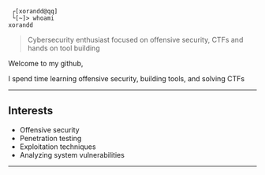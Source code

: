 ```
 ┌[xorandd@qq] 
 └[~]> whoami
xorandd
```

> Cybersecurity enthusiast focused on offensive security, CTFs and hands on tool building

Welcome to my github,

I spend time learning offensive security, building tools, and solving CTFs

---
## Interests

+ Offensive security
+ Penetration testing
+ Exploitation techniques
+ Analyzing system vulnerabilities

---
